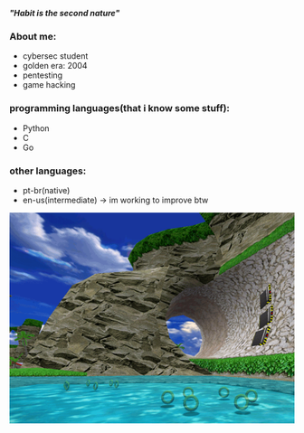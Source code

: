 ***"Habit is the second nature"***

### About me:
- cybersec student 
- golden era: 2004
- pentesting
- game hacking

### programming languages(that i know some stuff):
- Python
- C
- Go

### other languages:
- pt-br(native)
- en-us(intermediate) -> im working to improve btw

![dnb](sonic_adventure.gif)


